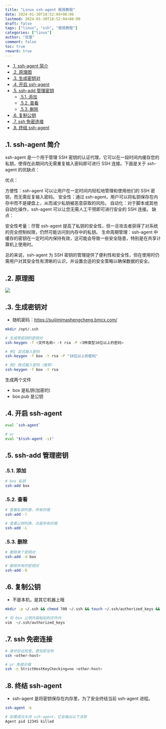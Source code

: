 ```yaml
---
title: "Linux ssh-agent 极简教程"
date: 2024-01-30T18:52:04+08:00
lastmod: 2024-01-30T18:52:04+08:00
draft: false
tags: ["linux", "ssh", "极简教程"]
categories: ["linux"]
author: "百里"
comment: false
toc: true
reward: true
---
```

<!-- TOC -->

- [.1. ssh-agent 简介](#1-ssh-agent-简介)
- [.2. 原理图](#2-原理图)
- [.3. 生成密钥对](#3-生成密钥对)
- [.4. 开启 ssh-agent](#4-开启-ssh-agent)
- [.5. ssh-add 管理密钥](#5-ssh-add-管理密钥)
  - [.5.1. 添加](#51-添加)
  - [.5.2. 查看](#52-查看)
  - [.5.3. 删除](#53-删除)
- [.6. 复制公钥](#6-复制公钥)
- [.7. ssh 免密连接](#7-ssh-免密连接)
- [.8. 终结 ssh-agent](#8-终结-ssh-agent)

<!-- /TOC -->
## .1. ssh-agent 简介

ssh-agent 是一个用于管理 SSH 密钥的认证代理，它可以在一段时间内缓存您的私钥，使得在此期间内无需重复输入密码即可进行 SSH 连接。下面是关于 ssh-agent 的优缺点：

优点：

方便性：ssh-agent 可以让用户在一定时间内轻松地管理和使用他们的 SSH 密钥，而无需反复输入密码。
安全性：通过 ssh-agent，用户可以将私钥保存在内存中而不是硬盘上，从而减少私钥被恶意获取的风险。
自动化：对于脚本或其他自动化操作，ssh-agent 可以让您无需人工干预即可进行安全的 SSH 连接。
缺点：

安全性考量：尽管 ssh-agent 提高了私钥的安全性，但一旦攻击者获得了对系统的完全控制权限，仍然可能访问到内存中的私钥。
生命周期管理：ssh-agent 中缓存的密钥在一定时间内保持有效，这可能会导致一些安全隐患，特别是在共享计算机上使用时。

总的来说，ssh-agent 为 SSH 密钥的管理提供了便利性和安全性，但在使用时仍需用户对其安全性有清晰的认识，并设置合适的安全策略以确保数据的安全。

## .2. 原理图

![](https://cdn.jsdelivr.net/gh/yezihack/assets/b/20240130193057.png)

## .3. 生成密钥对

- 随机密码：<https://suijimimashengcheng.bmcx.com/>

```sh
mkdir /opt/.ssh

# 生成带密钥的密钥对
ssh-keygen -f <文件名称> -t rsa -P <3种类型16位以上的密码>

# 例1 显式输入密码
ssh-keygen -f box -t rsa -P "16位以上的密码"

# 例2 隐式输入密码（推荐）
ssh-keygen -f box -t rsa
```
生成两个文件

- box 是私钥(加密的)
- box.pub 是公钥

## .4. 开启 ssh-agent

```sh
eval `ssh-agent`

# or
eval "$(ssh-agent -s)"
```

## .5. ssh-add 管理密钥

### .5.1. 添加

```sh
# box 私钥
ssh-add box
```

### .5.2. 查看

```sh
# 查看私钥列表，所有的哦
ssh-add -l

# 查看公钥列表，也是所有的哦
ssh-add -L
```

### .5.3. 删除

```sh
# 删除单个密钥对
ssh-add -d box

# 删除所有的密钥对
ssh-add -D
```

## .6. 复制公钥

- 不是本机，是其它机器上哦

```sh
mkdir -p ~/.ssh && chmod 700 ~/.ssh && touch ~/.ssh/authorized_keys && chmod 600 ~/.ssh/authorized_keys

# 将 box 公钥内容粘贴到文件内
vim  ~/.ssh/authorized_keys
```

## .7. ssh 免密连接

```sh
# 身份验证检查，更加安全哟
ssh <other-host>

# or 免提示哦
ssh -o StrictHostKeyChecking=no <other-host>
```

## .8. 终结 ssh-agent

- ssh-agent 是将密钥保存在内存里，为了安全终结当前 ssh-agent 进程。

```sh
ssh-agent -k

# 如果成功关闭 ssh-agent，它会输出以下消息
Agent pid 12345 killed
```
